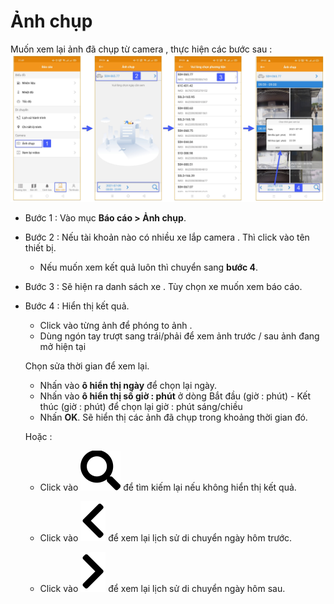 

# Ảnh chụp 

Muốn xem lại ảnh đã chụp từ camera , thực hiện các bước sau : 
<span style="display:block;text-align:center">![Interface Web](/docs/assets/images/web-interface/app-gotrack365/report/report-photo-all.jpg)

- Bước 1 : Vào mục **Báo cáo > Ảnh chụp**.

- Bước 2 : Nếu  tài khoản nào có nhiều xe lắp camera . Thì click vào tên thiết bị. 
  
  - Nếu muốn xem kết quả luôn thì chuyển sang **bước 4**.

- Bước 3 : Sẽ hiện ra danh sách xe . Tùy chọn xe muốn xem báo cáo.

- Bước 4 : Hiển thị kết quả. 
  - Click vào từng ảnh để phóng to ảnh . 
  - Dùng ngón tay trượt sang trái/phải để xem ảnh trước / sau ảnh đang mở hiện tại

  Chọn sửa thời gian để xem lại.
    - Nhấn vào **ô hiển thị ngày** để chọn lại ngày.
    - Nhấn vào **ô hiển thị số giờ : phút** ở dòng Bắt đầu (giờ  : phút) - Kết thúc (giờ  : phút) để chọn lại giờ : phút  sáng/chiều 
    -  Nhấn **OK**.  Sẽ hiển thị các ảnh đã chụp trong khoảng thời gian đó.

  Hoặc :  
  - Click vào <span class="icon-left svg-filter-blue1">![Ok](/docs/assets/images/web-interface/icon/SVG/search.svg)  để tìm kiếm lại nếu không hiển thị kết quả.
  - Click vào <span class="icon-left svg-filter-blue1">![Ok](/docs/assets/images/web-interface/icon/SVG/chevron-left.svg) để xem lại lịch sử di chuyển ngày hôm trước.

  - Click vào <span class="icon-left svg-filter-blue1">![Ok](/docs/assets/images/web-interface/icon/SVG/chevron-right.svg) để xem lại lịch sử di chuyển ngày hôm sau.
  